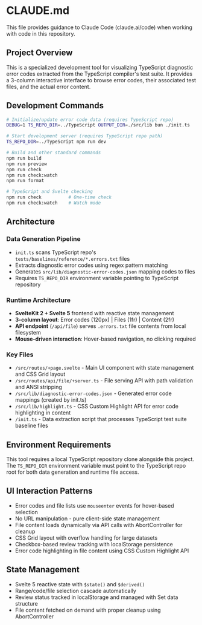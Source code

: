 # CLAUDE.md

This file provides guidance to Claude Code (claude.ai/code) when working with code in this repository.

## Project Overview

This is a specialized development tool for visualizing TypeScript diagnostic error codes extracted from the TypeScript compiler's test suite. It provides a 3-column interactive interface to browse error codes, their associated test files, and the actual error content.

## Development Commands

```bash
# Initialize/update error code data (requires TypeScript repo)
DEBUG=1 TS_REPO_DIR=../TypeScript OUTPUT_DIR=./src/lib bun ./init.ts

# Start development server (requires TypeScript repo path)
TS_REPO_DIR=../TypeScript npm run dev

# Build and other standard commands
npm run build
npm run preview
npm run check
npm run check:watch
npm run format

# TypeScript and Svelte checking
npm run check          # One-time check
npm run check:watch    # Watch mode
```

## Architecture

### Data Generation Pipeline

- `init.ts` scans TypeScript repo's `tests/baselines/reference/*.errors.txt` files
- Extracts diagnostic error codes using regex pattern matching
- Generates `src/lib/diagnostic-error-codes.json` mapping codes to files
- Requires `TS_REPO_DIR` environment variable pointing to TypeScript repository

### Runtime Architecture

- **SvelteKit 2 + Svelte 5** frontend with reactive state management
- **3-column layout**: Error codes (120px) | Files (1fr) | Content (2fr)
- **API endpoint** (`/api/file`) serves `.errors.txt` file contents from local filesystem
- **Mouse-driven interaction**: Hover-based navigation, no clicking required

### Key Files

- `/src/routes/+page.svelte` - Main UI component with state management and CSS Grid layout
- `/src/routes/api/file/+server.ts` - File serving API with path validation and ANSI stripping
- `/src/lib/diagnostic-error-codes.json` - Generated error code mappings (created by init.ts)
- `/src/lib/highlight.ts` - CSS Custom Highlight API for error code highlighting in content
- `/init.ts` - Data extraction script that processes TypeScript test suite baseline files

## Environment Requirements

This tool requires a local TypeScript repository clone alongside this project. The `TS_REPO_DIR` environment variable must point to the TypeScript repo root for both data generation and runtime file access.

## UI Interaction Patterns

- Error codes and file lists use `mouseenter` events for hover-based selection
- No URL manipulation - pure client-side state management
- File content loads dynamically via API calls with AbortController for cleanup
- CSS Grid layout with overflow handling for large datasets
- Checkbox-based review tracking with localStorage persistence
- Error code highlighting in file content using CSS Custom Highlight API

## State Management

- Svelte 5 reactive state with `$state()` and `$derived()`
- Range/code/file selection cascade automatically
- Review status tracked in localStorage and managed with Set data structure
- File content fetched on demand with proper cleanup using AbortController
